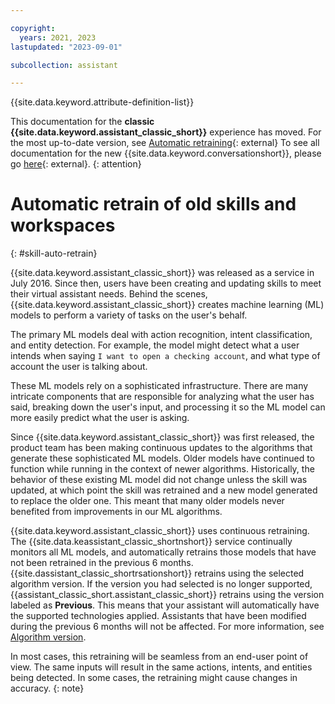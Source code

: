 ```yaml
---

copyright:
  years: 2021, 2023
lastupdated: "2023-09-01"

subcollection: assistant

---
```


{{site.data.keyword.attribute-definition-list}}

This documentation for the **classic {{site.data.keyword.assistant_classic_short}}** experience has moved. For the most up-to-date version, see [Automatic retraining](/docs/watson-assistant?topic=watson-assistant-algorithm-version#algorithm-version-auto-retrain){: external} To see all documentation for the new {{site.data.keyword.conversationshort}}, please go [here](https://cloud.ibm.com/docs/watson-assistant){: external}.
{: attention}

# Automatic retrain of old skills and workspaces
{: #skill-auto-retrain}

{{site.data.keyword.assistant_classic_short}} was released as a service in July 2016. Since then, users have been creating and updating skills to meet their virtual assistant needs. Behind the scenes, {{site.data.keyword.assistant_classic_short}} creates machine learning (ML) models to perform a variety of tasks on the user's behalf. 

The primary ML models deal with action recognition, intent classification, and entity detection. For example, the model might detect what a user intends when saying `I want to open a checking account`, and what type of account the user is talking about.

These ML models rely on a sophisticated infrastructure. There are many intricate components that are responsible for analyzing what the user has said, breaking down the user's input, and processing it so the ML model can more easily predict what the user is asking.

Since {{site.data.keyword.assistant_classic_short}} was first released, the product team has been making continuous updates to the algorithms that generate these sophisticated ML models. Older models have continued to function while running in the context of newer algorithms. Historically, the behavior of these existing ML model did not change unless the skill was updated, at which point the skill was retrained and a new model generated to replace the older one. This meant that many older models never benefited from improvements in our ML algorithms.

{{site.data.keyword.assistant_classic_short}} uses continuous retraining. The {{site.data.keassistant_classic_shortnshort}} service continually monitors all ML models, and automatically retrains those models that have not been retrained in the previous 6 months. {{site.dassistant_classic_shortrsationshort}} retrains using the selected algorithm version. If the version you had selected is no longer supported, {{assistant_classic_short.assistant_classic_short}} retrains using the version labeled as **Previous**. This means that your assistant will automatically have the supported technologies applied. Assistants that have been modified during the previous 6 months will not be affected. For more information, see [Algorithm version](/docs/assistant?topic=assistant-algorithm-version).

In most cases, this retraining will be seamless from an end-user point of view. The same inputs will result in the same actions, intents, and entities being detected. In some cases, the retraining might cause changes in accuracy.
{: note}

